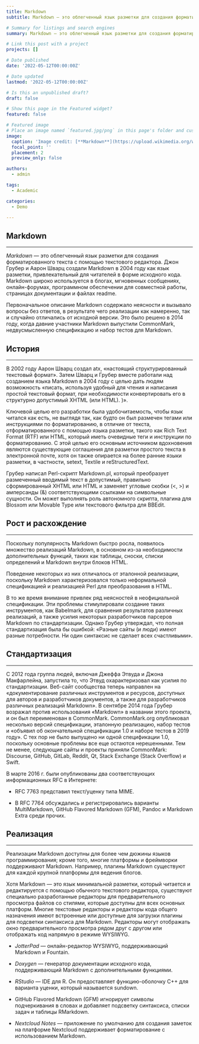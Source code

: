 ```yaml
---
title: Markdown
subtitle: Markdown — это облегченный язык разметки для создания форматированного текста с помощью текстового редактора.

# Summary for listings and search engines
summary: Markdown — это облегченный язык разметки для создания форматированного текста с помощью текстового редактора. Джон Грубер и Аарон Шварц создали Markdown в 2004 году как язык разметки, привлекательный для читателей в форме исходного кода. Markdown широко используется в блогах, мгновенных сообщениях, онлайн-форумах, программном обеспечении для совместной работы, страницах документации и файлах readme.

# Link this post with a project
projects: []

# Date published
date: '2022-05-12T00:00:00Z'

# Date updated
lastmod: '2022-05-12T00:00:00Z'

# Is this an unpublished draft?
draft: false

# Show this page in the Featured widget?
featured: false

# Featured image
# Place an image named `featured.jpg/png` in this page's folder and customize its options here.
image:
  caption: 'Image credit: [**Markdown**](https://upload.wikimedia.org/wikipedia/commons/thumb/4/48/Markdown-mark.svg/1200px-Markdown-mark.svg.png)'
  focal_point: ''
  placement: 2
  preview_only: false

authors:
  - admin

tags:
  - Academic

categories:
  - Demo

---
```

## **Markdown**

_ _ _

*Markdown* — это облегченный язык разметки для создания форматированного текста с помощью текстового редактора. Джон Грубер и Аарон Шварц создали Markdown в 2004 году как язык разметки, привлекательный для читателей в форме исходного кода. Markdown широко используется в блогах, мгновенных сообщениях, онлайн-форумах, программном обеспечении для совместной работы, страницах документации и файлах readme.

Первоначальное описание Markdown содержало неясности и вызывало вопросы без ответов, в результате чего реализации как намеренно, так и случайно отличались от исходной версии. Это было решено в 2014 году, когда давние участники Markdown выпустили CommonMark, недвусмысленную спецификацию и набор тестов для Markdown.



## **История**

_ _ _

В 2002 году Аарон Шварц создал atx, «настоящий структурированный текстовый формат». Затем Шварц и Грубер вместе работали над созданием языка Markdown в 2004 году с целью дать людям возможность «писать, используя удобный для чтения и написания простой текстовый формат, при необходимости конвертировать его в структурно допустимый XHTML (или HTML). )».

Ключевой целью его разработки была удобочитаемость, чтобы язык читался как есть, не выглядя так, как будто он был размечен тегами или инструкциями по форматированию, в отличие от текста, отформатированного с помощью языка разметки, такого как Rich Text Format (RTF) или HTML, который иметь очевидные теги и инструкции по форматированию. С этой целью его основным источником вдохновения являются существующие соглашения для разметки простого текста в электронной почте, хотя он также опирается на более ранние языки разметки, в частности, setext, Textile и reStructuredText.

Грубер написал Perl-скрипт Markdown.pl, который преобразует размеченный вводимый текст в допустимый, правильно сформированный XHTML или HTML и заменяет угловые скобки (<, >) и амперсанды (&) соответствующими ссылками на символьные сущности. Он может выполнять роль автономного скрипта, плагина для Blosxom или Movable Type или текстового фильтра для BBEdit.

## **Рост и расхождение**

_ _ _

Поскольку популярность Markdown быстро росла, появилось множество реализаций Markdown, в основном из-за необходимости дополнительных функций, таких как таблицы, сноски, списки определений и Markdown внутри блоков HTML.

Поведение некоторых из них отличалось от эталонной реализации, поскольку Markdown характеризовался только неформальной спецификацией и реализацией Perl для преобразования в HTML.

В то же время внимание привлек ряд неясностей в неофициальной спецификации. Эти проблемы стимулировали создание таких инструментов, как Babelmark, для сравнения результатов различных реализаций, а также усилия некоторых разработчиков парсеров Markdown по стандартизации. Однако Грубер утверждал, что полная стандартизация была бы ошибкой: «Разные сайты (и люди) имеют разные потребности. Ни один синтаксис не сделает всех счастливыми».



## **Стандартизация**

_ _ _


С 2012 года группа людей, включая Джеффа Этвуда и Джона Макфарлейна, запустила то, что Этвуд охарактеризовал как усилия по стандартизации. Веб-сайт сообщества теперь направлен на «документирование различных инструментов и ресурсов, доступных для авторов и разработчиков документов, а также для разработчиков различных реализаций Markdown». В сентябре 2014 года Грубер возражал против использования «Markdown» в названии этого проекта, и он был переименован в CommonMark. CommonMark.org опубликовал несколько версий спецификации, эталонную реализацию, набор тестов и «объявил об окончательной спецификации 1.0 и наборе тестов в 2019 году». С тех пор не было выпущено ни одной спецификации 1.0, поскольку основные проблемы все еще остаются нерешенными. Тем не менее, следующие сайты и проекты приняли CommonMark: Discourse, GitHub, GitLab, Reddit, Qt, Stack Exchange (Stack Overflow) и Swift.

В марте 2016 г. были опубликованы два соответствующих информационных RFC в Интернете:

- RFC 7763 представил текст/уценку типа MIME.

- В RFC 7764 обсуждались и регистрировались варианты MultiMarkdown, GitHub Flavored Markdown (GFM), Pandoc и Markdown Extra среди прочих.

## **Реализация**

_ _ _

Реализации Markdown доступны для более чем дюжины языков программирования; кроме того, многие платформы и фреймворки поддерживают Markdown. Например, плагины Markdown существуют для каждой крупной платформы для ведения блогов.

Хотя Markdown — это язык минимальной разметки, который читается и редактируется с помощью обычного текстового редактора, существуют специально разработанные редакторы для предварительного просмотра файлов со стилями, которые доступны для всех основных платформ. Многие текстовые редакторы и редакторы кода общего назначения имеют встроенные или доступные для загрузки плагины для подсветки синтаксиса для Markdown. Редакторы могут отображать окно предварительного просмотра рядом друг с другом или отображать код напрямую в режиме WYSIWYG.

- *JotterPad* — онлайн-редактор WYSIWYG, поддерживающий Markdown и Fountain.

- *Doxygen* — генератор документации исходного кода, поддерживающий Markdown с дополнительными функциями.

- *RStudio* — IDE для R. Он предоставляет функцию-оболочку C++ для варианта уценки, который называется sundown.

- GitHub Flavored Markdown (GFM) игнорирует символы подчеркивания в словах и добавляет подсветку синтаксиса, списки задач и таблицы RMarkdown.

- *Nextcloud Notes* — приложение по умолчанию для создания заметок на платформе Nextcloud поддерживает форматирование с использованием Markdown.
